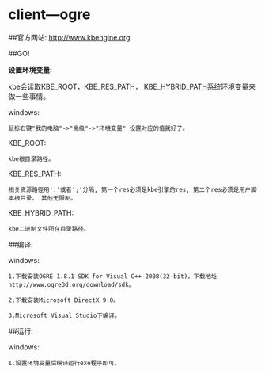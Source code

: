 client—ogre
=============

##官方网站:
http://www.kbengine.org

##GO!

**设置环境变量:**

kbe会读取KBE_ROOT，KBE_RES_PATH， KBE_HYBRID_PATH系统环境变量来做一些事情。

windows:

	鼠标右键"我的电脑"->"高级"->"环境变量" 设置对应的值就好了。

KBE_ROOT:

	kbe根目录路径。

KBE_RES_PATH:

	相关资源路径用':'或者';'分隔, 第一个res必须是kbe引擎的res, 第二个res必须是用户脚本根目录， 其他无限制。

KBE_HYBRID_PATH:

	kbe二进制文件所在目录路径。

##编译:

windows:

	1.下载安装OGRE 1.8.1 SDK for Visual C++ 2008(32-bit)，下载地址http://www.ogre3d.org/download/sdk。

	2.下载安装Microsoft DirectX 9.0。

	3.Microsoft Visual Studio下编译。

##运行:

windows:

	1.设置环境变量后编译运行exe程序即可。
